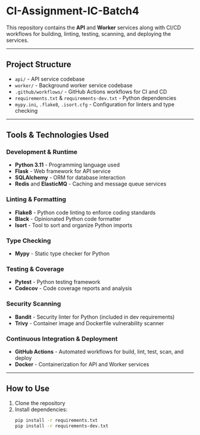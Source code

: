 # CI-Assignment-IC-Batch4

This repository contains the **API** and **Worker** services along with CI/CD workflows for building, linting, testing, scanning, and deploying the services.

---

## Project Structure

- `api/` - API service codebase  
- `worker/` - Background worker service codebase  
- `.github/workflows/` - GitHub Actions workflows for CI and CD  
- `requirements.txt` & `requirements-dev.txt` - Python dependencies  
- `mypy.ini`, `.flake8`, `.isort.cfg` - Configuration for linters and type checking  

---

## Tools & Technologies Used

### Development & Runtime
- **Python 3.11** - Programming language used  
- **Flask** - Web framework for API service  
- **SQLAlchemy** - ORM for database interaction  
- **Redis** and **ElasticMQ** - Caching and message queue services  

### Linting & Formatting
- **Flake8** - Python code linting to enforce coding standards  
- **Black** - Opinionated Python code formatter  
- **Isort** - Tool to sort and organize Python imports  

### Type Checking
- **Mypy** - Static type checker for Python  

### Testing & Coverage
- **Pytest** - Python testing framework  
- **Codecov** - Code coverage reports and analysis  

### Security Scanning
- **Bandit** - Security linter for Python (included in dev requirements)  
- **Trivy** - Container image and Dockerfile vulnerability scanner  

### Continuous Integration & Deployment
- **GitHub Actions** - Automated workflows for build, lint, test, scan, and deploy  
- **Docker** - Containerization for API and Worker services  

---

## How to Use

1. Clone the repository  
2. Install dependencies:  
   ```bash
   pip install -r requirements.txt
   pip install -r requirements-dev.txt

